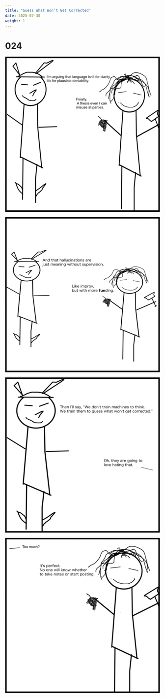 ```yaml
---
title: "Guess What Won’t Get Corrected"
date: 2025-07-30
weight: 1
---
```


# 024

<img class = 'comic' src='/assets/cartoon/024/024-01.jpg'> <br />

<img class = 'comic' src='/assets/cartoon/024/024-02.jpg'>  <br />

<img class = 'comic' src='/assets/cartoon/024/024-03.jpg'>  <br />

<img class = 'comic' src='/assets/cartoon/024/024-04.jpg'> 
